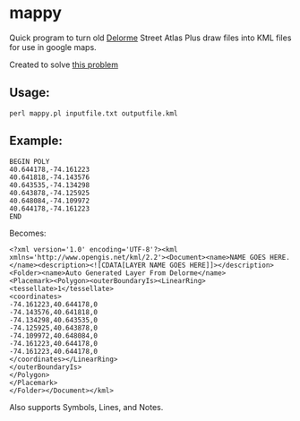 # mappy
Quick program to turn old [Delorme](https://en.wikipedia.org/wiki/DeLorme) Street Atlas Plus draw files into KML files for use in google maps.

Created to solve [this problem](https://gis.stackexchange.com/q/188693/70893)

## Usage:
`perl mappy.pl inputfile.txt outputfile.kml`

## Example:


	BEGIN POLY
	40.644178,-74.161223
	40.641818,-74.143576
	40.643535,-74.134298
	40.643878,-74.125925
	40.648084,-74.109972
	40.644178,-74.161223
	END

Becomes:
	
	<?xml version='1.0' encoding='UTF-8'?><kml xmlns='http://www.opengis.net/kml/2.2'><Document><name>NAME GOES HERE.</name><description><![CDATA[LAYER NAME GOES HERE]]></description><Folder><name>Auto Generated Layer From Delorme</name>
	<Placemark><Polygon><outerBoundaryIs><LinearRing><tessellate>1</tessellate>
	<coordinates>
	-74.161223,40.644178,0
	-74.143576,40.641818,0                                                
	-74.134298,40.643535,0
	-74.125925,40.643878,0
	-74.109972,40.648084,0
	-74.161223,40.644178,0   
	-74.161223,40.644178,0
	</coordinates></LinearRing>
	</outerBoundaryIs>
	</Polygon>
	</Placemark>
	</Folder></Document></kml>
	
	
Also supports Symbols, Lines, and Notes.
